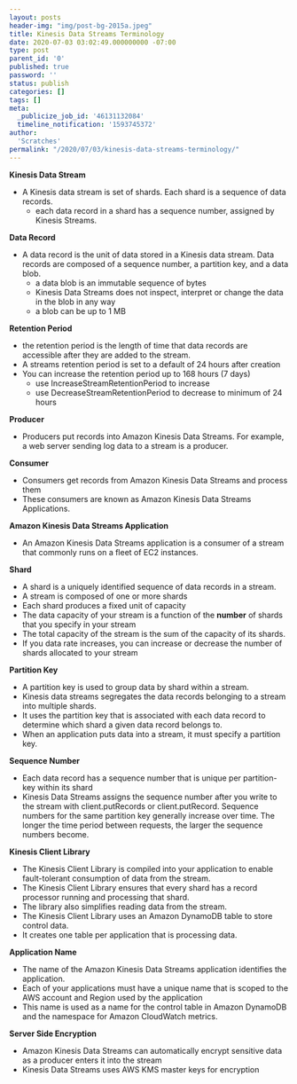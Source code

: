 ```yaml
---
layout: posts
header-img: "img/post-bg-2015a.jpeg"
title: Kinesis Data Streams Terminology
date: 2020-07-03 03:02:49.000000000 -07:00
type: post
parent_id: '0'
published: true
password: ''
status: publish
categories: []
tags: []
meta:
  _publicize_job_id: '46131132084'
  timeline_notification: '1593745372'
author:
  'Scratches'
permalink: "/2020/07/03/kinesis-data-streams-terminology/"
---
```


<strong>Kinesis Data Stream</strong>


<ul>
<li>A Kinesis data stream is set of shards. Each shard is a sequence of data records.
<ul>
<li>each data record in a shard has a sequence number, assigned by Kinesis Streams.</li>
</ul>
</li>
</ul>


<strong>Data Record</strong>


<ul>
<li>A data record is the unit of data stored in a Kinesis data stream. Data records are composed of a sequence number, a partition key, and a data blob.
<ul>
<li>a data blob is an immutable sequence of bytes</li>
<li>Kinesis Data Streams does not inspect, interpret or change the data in the blob in any way</li>
<li>a blob can be up to 1 MB</li>
</ul>
</li>
</ul>


<strong>Retention Period</strong>


<ul>
<li>the retention period is the length of time that data records are accessible after they are added to the stream.</li>
<li>A streams retention period is set to a default of 24 hours after creation</li>
<li>You can increase the retention period up to 168 hours (7 days)
<ul>
<li>use IncreaseStreamRetentionPeriod to increase</li>
<li>use DecreaseStreamRetentionPeriod to decrease to minimum of 24 hours</li>
</ul>
</li>
</ul>


<strong>Producer</strong>


<ul>
<li>Producers put records into Amazon Kinesis Data Streams. For example, a web server sending log data to a stream is a producer.</li>
</ul>


<strong>Consumer</strong>


<ul>
<li>Consumers get records from Amazon Kinesis Data Streams and process them</li>
<li>These consumers are known as Amazon Kinesis Data Streams Applications.</li>
</ul>


<strong>Amazon Kinesis Data Streams Application</strong>


<ul>
<li>An Amazon Kinesis Data Streams application is a consumer of a stream that commonly runs on a fleet of EC2 instances.</li>
</ul>


<strong>Shard</strong>


<ul>
<li>A shard is a uniquely identified sequence of data records in a stream.</li>
<li>A stream is composed of one or more shards</li>
<li>Each shard produces a fixed unit of capacity</li>
<li>The data capacity of your stream is a function of the <strong>number</strong> of shards that you specify in your stream</li>
<li>The total capacity of the stream is the sum of the capacity of its shards.</li>
<li>If you data rate increases, you can increase or decrease the number of shards allocated to your stream</li>
</ul>


<strong>Partition Key</strong>


<ul>
<li>A partition key is used to group data by shard within a stream.</li>
<li>Kinesis data streams segregates the data records belonging to a stream into multiple shards.</li>
<li>It uses the partition key that is associated with each data record to determine which shard a given data record belongs to.</li>
<li>When an application puts data into a stream, it must specify a partition key.</li>
</ul>


<strong>Sequence Number</strong>


<ul>
<li>Each data record has a sequence number that is unique per partition-key within its shard</li>
<li>Kinesis Data Streams assigns the sequence number after you write to the stream with client.putRecords or client.putRecord. Sequence numbers for the same partition key generally increase over time. The longer the time period between requests, the larger the sequence numbers become.</li>
</ul>


<strong>Kinesis Client Library</strong>


<ul>
<li>The Kinesis Client Library is compiled into your application to enable fault-tolerant consumption of data from the stream.</li>
<li>The Kinesis Client Library ensures that every shard has a record processor running and processing that shard.</li>
<li>The library also simplifies reading data from the stream.</li>
<li>The Kinesis Client Library uses an Amazon DynamoDB table to store control data.</li>
<li>It creates one table per application that is processing data.</li>
</ul>


<strong>Application Name</strong>


<ul>
<li>The name of the Amazon Kinesis Data Streams application identifies the application.</li>
<li>Each of your applications must have a unique name that is scoped to the AWS account and Region used by the application</li>
<li>This name is used as a name for the control table in Amazon DynamoDB and the namespace for Amazon CloudWatch metrics.</li>
</ul>


<strong>Server Side Encryption</strong>


<ul>
<li>Amazon Kinesis Data Streams can automatically encrypt sensitive data as a producer enters it into the stream</li>
<li>Kinesis Data Streams uses AWS KMS master keys for encryption</li>
</ul>

